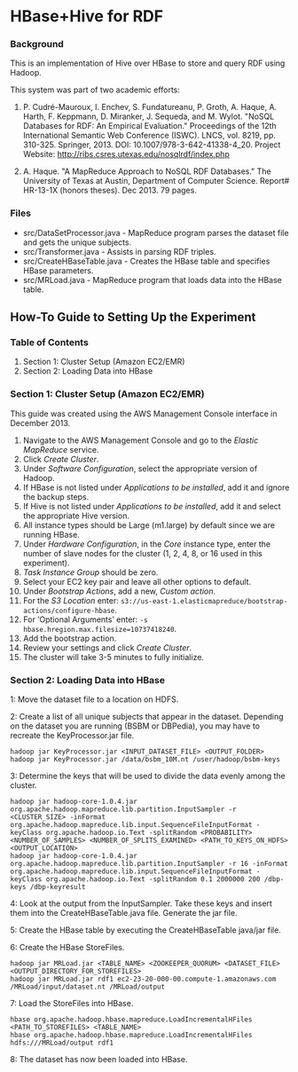 # HBase+Hive for RDF

### Background
This is an implementation of Hive over HBase to store and query RDF using Hadoop.

This system was part of two academic efforts:
1. P. Cudré-Mauroux, I. Enchev, S. Fundatureanu, P. Groth, A. Haque, A. Harth, F. Keppmann, D. Miranker, J. Sequeda, and M. Wylot. "NoSQL Databases for RDF: An Empirical Evaluation." Proceedings of the 12th International Semantic Web Conference (ISWC). LNCS, vol. 8219, pp. 310-325. Springer, 2013. DOI: 10.1007/978-3-642-41338-4_20. Project Website: http://ribs.csres.utexas.edu/nosqlrdf/index.php

2. A. Haque. "A MapReduce Approach to NoSQL RDF Databases." The University of Texas at Austin, Department of Computer Science. Report# HR-13-1X (honors theses). Dec 2013. 79 pages.

### Files
* src/DataSetProcessor.java - MapReduce program parses the dataset file and gets the unique subjects.
* src/Transformer.java - Assists in parsing RDF triples.
* src/CreateHBaseTable.java - Creates the HBase table and specifies HBase parameters.
* src/MRLoad.java - MapReduce program that loads data into the HBase table.

## How-To Guide to Setting Up the Experiment
### Table of Contents
1. Section 1: Cluster Setup (Amazon EC2/EMR)
2. Section 2: Loading Data into HBase

### Section 1: Cluster Setup (Amazon EC2/EMR)

This guide was created using the AWS Management Console interface in December 2013.

1. Navigate to the AWS Management Console and go to the *Elastic MapReduce* service.
2. Click *Create Cluster*.
3. Under *Software Configuration*, select the appropriate version of Hadoop.
4. If HBase is not listed under *Applications to be installed*, add it and ignore the backup steps.
5. If Hive is not listed under *Applications to be installed*, add it and select the appropriate Hive version.
6. All instance types should be Large (m1.large) by default since we are running HBase.
7. Under *Hardware Configuration*, in the *Core* instance type, enter the number of slave nodes for the cluster (1, 2, 4, 8, or 16 used in this experiment).
8. *Task Instance Group* should be zero.
9. Select your EC2 key pair and leave all other options to default.
10. Under *Bootstrap Actions*, add a new, *Custom action*.
11. For the *S3 Location* enter:
`s3://us-east-1.elasticmapreduce/bootstrap-actions/configure-hbase`.
12. For ‘Optional Arguments’ enter:
`-s hbase.hregion.max.filesize=10737418240`.
13. Add the bootstrap action.
14. Review your settings and click *Create Cluster*.
15. The cluster will take 3-5 minutes to fully initialize.

### Section 2: Loading Data into HBase
1: Move the dataset file to a location on HDFS.

2: Create a list of all unique subjects that appear in the dataset. Depending on the dataset you are running (BSBM or DBPedia), you may have to recreate the KeyProcessor.jar file.

```
hadoop jar KeyProcessor.jar <INPUT_DATASET_FILE> <OUTPUT_FOLDER>
hadoop jar KeyProcessor.jar /data/bsbm_10M.nt /user/hadoop/bsbm-keys
```

3: Determine the keys that will be used to divide the data evenly among the cluster.
```
hadoop jar hadoop-core-1.0.4.jar org.apache.hadoop.mapreduce.lib.partition.InputSampler -r <CLUSTER_SIZE> -inFormat org.apache.hadoop.mapreduce.lib.input.SequenceFileInputFormat -keyClass org.apache.hadoop.io.Text -splitRandom <PROBABILITY> <NUMBER_OF_SAMPLES> <NUMBER_OF_SPLITS_EXAMINED> <PATH_TO_KEYS_ON_HDFS> <OUTPUT_LOCATION>
hadoop jar hadoop-core-1.0.4.jar org.apache.hadoop.mapreduce.lib.partition.InputSampler -r 16 -inFormat org.apache.hadoop.mapreduce.lib.input.SequenceFileInputFormat -keyClass org.apache.hadoop.io.Text -splitRandom 0.1 2000000 200 /dbp-keys /dbp-keyresult
```

4: Look at the output from the InputSampler. Take these keys and insert them into the CreateHBaseTable.java file. Generate the jar file.

5: Create the HBase table by executing the CreateHBaseTable java/jar file.

6: Create the HBase StoreFiles.
```
hadoop jar MRLoad.jar <TABLE_NAME> <ZOOKEEPER_QUORUM> <DATASET_FILE> <OUTPUT_DIRECTORY_FOR_STOREFILES>
hadoop jar MRLoad.jar rdf1 ec2-23-20-000-00.compute-1.amazonaws.com /MRLoad/input/dataset.nt /MRLoad/output
```

7: Load the StoreFiles into HBase.
```
hbase org.apache.hadoop.hbase.mapreduce.LoadIncrementalHFiles <PATH_TO_STOREFILES> <TABLE_NAME>
hbase org.apache.hadoop.hbase.mapreduce.LoadIncrementalHFiles hdfs:///MRLoad/output rdf1
```
	
8: The dataset has now been loaded into HBase.